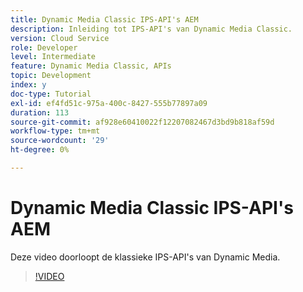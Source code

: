 ```yaml
---
title: Dynamic Media Classic IPS-API's AEM
description: Inleiding tot IPS-API's van Dynamic Media Classic.
version: Cloud Service
role: Developer
level: Intermediate
feature: Dynamic Media Classic, APIs
topic: Development
index: y
doc-type: Tutorial
exl-id: ef4fd51c-975a-400c-8427-555b77897a09
duration: 113
source-git-commit: af928e60410022f12207082467d3bd9b818af59d
workflow-type: tm+mt
source-wordcount: '29'
ht-degree: 0%

---
```


# Dynamic Media Classic IPS-API&#39;s AEM

Deze video doorloopt de klassieke IPS-API&#39;s van Dynamic Media.

>[!VIDEO](https://video.tv.adobe.com/v/335453?quality=12&learn=on)
